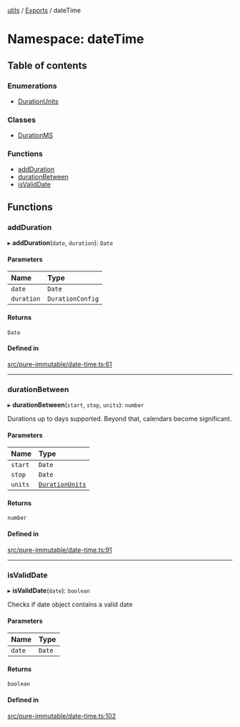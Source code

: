 [utils](../README.md) / [Exports](../modules.md) / dateTime

# Namespace: dateTime

## Table of contents

### Enumerations

- [DurationUnits](../enums/dateTime.DurationUnits.md)

### Classes

- [DurationMS](../classes/dateTime.DurationMS.md)

### Functions

- [addDuration](dateTime.md#addduration)
- [durationBetween](dateTime.md#durationbetween)
- [isValidDate](dateTime.md#isvaliddate)

## Functions

### addDuration

▸ **addDuration**(`date`, `duration`): `Date`

#### Parameters

| Name | Type |
| :------ | :------ |
| `date` | `Date` |
| `duration` | `DurationConfig` |

#### Returns

`Date`

#### Defined in

[src/pure-immutable/date-time.ts:61](https://github.com/alpinisme/utils/blob/ce14fad/src/pure-immutable/date-time.ts#L61)

___

### durationBetween

▸ **durationBetween**(`start`, `stop`, `units`): `number`

Durations up to days supported.
Beyond that, calendars become significant.

#### Parameters

| Name | Type |
| :------ | :------ |
| `start` | `Date` |
| `stop` | `Date` |
| `units` | [`DurationUnits`](../enums/dateTime.DurationUnits.md) |

#### Returns

`number`

#### Defined in

[src/pure-immutable/date-time.ts:91](https://github.com/alpinisme/utils/blob/ce14fad/src/pure-immutable/date-time.ts#L91)

___

### isValidDate

▸ **isValidDate**(`date`): `boolean`

Checks if date object contains a valid date

#### Parameters

| Name | Type |
| :------ | :------ |
| `date` | `Date` |

#### Returns

`boolean`

#### Defined in

[src/pure-immutable/date-time.ts:102](https://github.com/alpinisme/utils/blob/ce14fad/src/pure-immutable/date-time.ts#L102)

